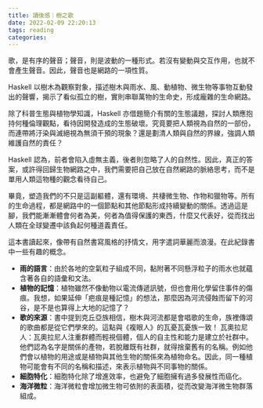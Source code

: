 ```yaml
---
title: 讀後感｜樹之歌
date: 2022-02-09 22:20:13
tags: reading
categories:
---
```


歌，是有序的聲音；聲音，則是波動的一種形式。若沒有變動與交互作用，也就不會產生聲音。因此，聲音也是網路的一項性質。

Haskell 以樹木為觀察對象，描述樹木與雨水、風、動植物、微生物等事物互動發出的聲響，揭示了看似孤立的樹，實則串聯萬物的生命史，形成龐雜的生命網路。

<!--more-->

除了科普生態與植物學知識，Haskell 亦借題簡介有關的生態議題，探討人類應抱持何種倫理觀點，看待因開發造成的生態破壞。究竟要把人類視為自然的一部份，而連帶將汙染與滅絕視為無須干預的現象？還是劃清人類與自然的界線，強調人類維護自然的責任？

Haskell 認為，前者會陷入虛無主義，後者則忽略了人的自然性。因此，真正的答案，或許得回歸生物網路之中，我們需要把自己放在自然網路的脈絡思考，而不是單用人類這物種的觀念看待自己。

畢竟，塑造我們的不只是這副軀體，還有環境、共棲微生物、作物和獵物等。所有的生命過程，都是網路中的一個節點和其他節點形成持續變動的關係。透過這是腳，我們能漸漸體會何者為美，何者為值得保護的東西，什麼又代表好，從而找出人類在全球變遷中該負起何種道義責任。

這本書讀起來，像帶有自然書寫風格的抒情文，用字遣詞華麗而浪漫。在此紀錄書中一些有趣的概念。

- **雨的語言**：由於各地的空氣粒子組成不同，黏附著不同懸浮粒子的雨水也就蘊含著各自的語彙和文法。
- **植物的記憶**：植物雖然不像動物以電流傳遞訊號，但也會用化學留住事件的傷痕。我想，如果延伸「疤痕是種記憶」的想法，那麼因為河流侵蝕而留下的河谷，是不是也算得上大地的記憶了？
- **歌的來源**：書中提到克丘亞族相信，樹木與河流都是會唱歌的生命，族裡傳頌的歌曲都是從它們學來的。這點與《複眼人》的瓦憂瓦憂族一致！
瓦奧拉尼人：瓦奧拉尼人注重群體而輕視個體，個人的自主性和能力是建立於社群中。他們認為名字是關係的產物，若脫離既有社群，就得捨棄舊有的名稱。例如他們會以植物的用途或是植物與其他生物的關係來為植物命名。因此，同一種植物可能會有不同的名稱和描述，來表示植物與不同事物的關係。
- **細胞特化**：細胞特化除了增進效率，也避免了細胞擁有過多發展性而癌化。
- **海洋微粒**：海洋微粒會增加微生物可依附的表面積，從而改變海洋微生物群落組成。



[^1]: David George Haskell. (2017) The songs of trees: stories from nature's great connectors. 台灣由商周翻譯並出版，《樹之歌：生物學家對宇宙萬物的哲學思索》。